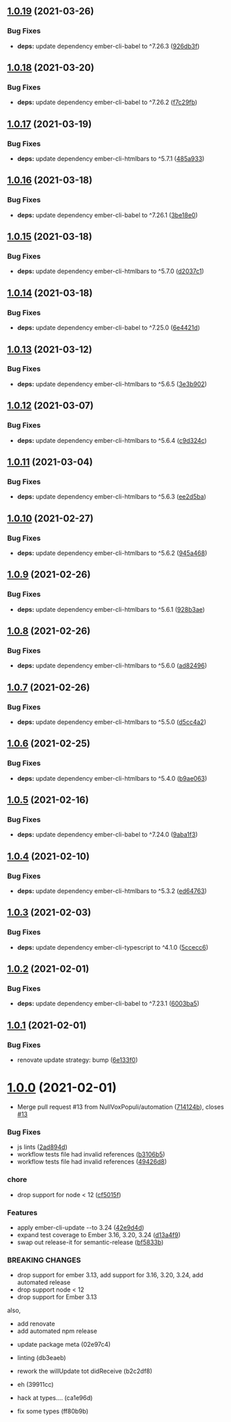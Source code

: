 ## [1.0.19](https://github.com/NullVoxPopuli/ember-lifecycle-component/compare/v1.0.18...v1.0.19) (2021-03-26)


### Bug Fixes

* **deps:** update dependency ember-cli-babel to ^7.26.3 ([926db3f](https://github.com/NullVoxPopuli/ember-lifecycle-component/commit/926db3fb5ea6679efe47aea0a9688e219b9c3bcf))

## [1.0.18](https://github.com/NullVoxPopuli/ember-lifecycle-component/compare/v1.0.17...v1.0.18) (2021-03-20)


### Bug Fixes

* **deps:** update dependency ember-cli-babel to ^7.26.2 ([f7c29fb](https://github.com/NullVoxPopuli/ember-lifecycle-component/commit/f7c29fbff02a68cdc6c685ad89ee76b326bd0076))

## [1.0.17](https://github.com/NullVoxPopuli/ember-lifecycle-component/compare/v1.0.16...v1.0.17) (2021-03-19)


### Bug Fixes

* **deps:** update dependency ember-cli-htmlbars to ^5.7.1 ([485a933](https://github.com/NullVoxPopuli/ember-lifecycle-component/commit/485a9333da0abb69d3641824a1a838f663dcf918))

## [1.0.16](https://github.com/NullVoxPopuli/ember-lifecycle-component/compare/v1.0.15...v1.0.16) (2021-03-18)


### Bug Fixes

* **deps:** update dependency ember-cli-babel to ^7.26.1 ([3be18e0](https://github.com/NullVoxPopuli/ember-lifecycle-component/commit/3be18e0905bdaa4b958b4b9f49789f467444294c))

## [1.0.15](https://github.com/NullVoxPopuli/ember-lifecycle-component/compare/v1.0.14...v1.0.15) (2021-03-18)


### Bug Fixes

* **deps:** update dependency ember-cli-htmlbars to ^5.7.0 ([d2037c1](https://github.com/NullVoxPopuli/ember-lifecycle-component/commit/d2037c16ade5966c179756e59f2bfbe923fad13e))

## [1.0.14](https://github.com/NullVoxPopuli/ember-lifecycle-component/compare/v1.0.13...v1.0.14) (2021-03-18)


### Bug Fixes

* **deps:** update dependency ember-cli-babel to ^7.25.0 ([6e4421d](https://github.com/NullVoxPopuli/ember-lifecycle-component/commit/6e4421d99d37f53cd2ef0717109bf398488a8c7f))

## [1.0.13](https://github.com/NullVoxPopuli/ember-lifecycle-component/compare/v1.0.12...v1.0.13) (2021-03-12)


### Bug Fixes

* **deps:** update dependency ember-cli-htmlbars to ^5.6.5 ([3e3b902](https://github.com/NullVoxPopuli/ember-lifecycle-component/commit/3e3b90219b3c9808f7918d8ba637c9c62f32102c))

## [1.0.12](https://github.com/NullVoxPopuli/ember-lifecycle-component/compare/v1.0.11...v1.0.12) (2021-03-07)


### Bug Fixes

* **deps:** update dependency ember-cli-htmlbars to ^5.6.4 ([c9d324c](https://github.com/NullVoxPopuli/ember-lifecycle-component/commit/c9d324c38f7a3b20ec2fcdb99b0830a6fabdf974))

## [1.0.11](https://github.com/NullVoxPopuli/ember-lifecycle-component/compare/v1.0.10...v1.0.11) (2021-03-04)


### Bug Fixes

* **deps:** update dependency ember-cli-htmlbars to ^5.6.3 ([ee2d5ba](https://github.com/NullVoxPopuli/ember-lifecycle-component/commit/ee2d5baea37f045520acefbc4917a0f6855060af))

## [1.0.10](https://github.com/NullVoxPopuli/ember-lifecycle-component/compare/v1.0.9...v1.0.10) (2021-02-27)


### Bug Fixes

* **deps:** update dependency ember-cli-htmlbars to ^5.6.2 ([945a468](https://github.com/NullVoxPopuli/ember-lifecycle-component/commit/945a4688a0fcce96bbf079e30eaf36dbe9f19c7e))

## [1.0.9](https://github.com/NullVoxPopuli/ember-lifecycle-component/compare/v1.0.8...v1.0.9) (2021-02-26)


### Bug Fixes

* **deps:** update dependency ember-cli-htmlbars to ^5.6.1 ([928b3ae](https://github.com/NullVoxPopuli/ember-lifecycle-component/commit/928b3ae0b450c10a26f5639d09b30942f1e9a698))

## [1.0.8](https://github.com/NullVoxPopuli/ember-lifecycle-component/compare/v1.0.7...v1.0.8) (2021-02-26)


### Bug Fixes

* **deps:** update dependency ember-cli-htmlbars to ^5.6.0 ([ad82496](https://github.com/NullVoxPopuli/ember-lifecycle-component/commit/ad82496590202e5d89b0dca7f5cdd45bad1ff73f))

## [1.0.7](https://github.com/NullVoxPopuli/ember-lifecycle-component/compare/v1.0.6...v1.0.7) (2021-02-26)


### Bug Fixes

* **deps:** update dependency ember-cli-htmlbars to ^5.5.0 ([d5cc4a2](https://github.com/NullVoxPopuli/ember-lifecycle-component/commit/d5cc4a226473847fd96c0709631db8bcc0acf7d7))

## [1.0.6](https://github.com/NullVoxPopuli/ember-lifecycle-component/compare/v1.0.5...v1.0.6) (2021-02-25)


### Bug Fixes

* **deps:** update dependency ember-cli-htmlbars to ^5.4.0 ([b9ae063](https://github.com/NullVoxPopuli/ember-lifecycle-component/commit/b9ae063ae490f7b768eec101d73f50d4d60ec048))

## [1.0.5](https://github.com/NullVoxPopuli/ember-lifecycle-component/compare/v1.0.4...v1.0.5) (2021-02-16)


### Bug Fixes

* **deps:** update dependency ember-cli-babel to ^7.24.0 ([9aba1f3](https://github.com/NullVoxPopuli/ember-lifecycle-component/commit/9aba1f368cc033c65880cf146f9102247d74fdef))

## [1.0.4](https://github.com/NullVoxPopuli/ember-lifecycle-component/compare/v1.0.3...v1.0.4) (2021-02-10)


### Bug Fixes

* **deps:** update dependency ember-cli-htmlbars to ^5.3.2 ([ed64763](https://github.com/NullVoxPopuli/ember-lifecycle-component/commit/ed64763f0a11c1957c9319e49ff61543a5b45f1c))

## [1.0.3](https://github.com/NullVoxPopuli/ember-lifecycle-component/compare/v1.0.2...v1.0.3) (2021-02-03)


### Bug Fixes

* **deps:** update dependency ember-cli-typescript to ^4.1.0 ([5ccecc6](https://github.com/NullVoxPopuli/ember-lifecycle-component/commit/5ccecc63b52370aafc3104adf58d7d19cb1b6d40))

## [1.0.2](https://github.com/NullVoxPopuli/ember-lifecycle-component/compare/v1.0.1...v1.0.2) (2021-02-01)


### Bug Fixes

* **deps:** update dependency ember-cli-babel to ^7.23.1 ([6003ba5](https://github.com/NullVoxPopuli/ember-lifecycle-component/commit/6003ba5fc592821549a4a7146dfdb407b8e36053))

## [1.0.1](https://github.com/NullVoxPopuli/ember-lifecycle-component/compare/v1.0.0...v1.0.1) (2021-02-01)


### Bug Fixes

* renovate update strategy: bump ([6e133f0](https://github.com/NullVoxPopuli/ember-lifecycle-component/commit/6e133f02bb7163f3529688fde5be26e0f45b1201))

# [1.0.0](https://github.com/NullVoxPopuli/ember-lifecycle-component/compare/v0.7.0...v1.0.0) (2021-02-01)


* Merge pull request #13 from NullVoxPopuli/automation ([714124b](https://github.com/NullVoxPopuli/ember-lifecycle-component/commit/714124b641a04ad3a0ee1a571f86c321387d2062)), closes [#13](https://github.com/NullVoxPopuli/ember-lifecycle-component/issues/13)


### Bug Fixes

* js lints ([2ad894d](https://github.com/NullVoxPopuli/ember-lifecycle-component/commit/2ad894d1249ced461bcb1ab763bb7412563f31e8))
* workflow tests file had invalid references ([b3106b5](https://github.com/NullVoxPopuli/ember-lifecycle-component/commit/b3106b5c714e92d65aea49e305c6f3421a125057))
* workflow tests file had invalid references ([49426d8](https://github.com/NullVoxPopuli/ember-lifecycle-component/commit/49426d81ec3c5c38d5dca5c6d63015195be93b23))


### chore

* drop support for node < 12 ([cf5015f](https://github.com/NullVoxPopuli/ember-lifecycle-component/commit/cf5015f3ede6f55835b26fbb5a5efac4c65805d6))


### Features

* apply ember-cli-update --to 3.24 ([42e9d4d](https://github.com/NullVoxPopuli/ember-lifecycle-component/commit/42e9d4de786b8ffb7362a7c2a8c286f2020832ee))
* expand test coverage to Ember 3.16, 3.20, 3.24 ([d13a4f9](https://github.com/NullVoxPopuli/ember-lifecycle-component/commit/d13a4f9ffb666688b864ebfe103828679ab6b23e))
* swap out release-it for semantic-release ([bf5833b](https://github.com/NullVoxPopuli/ember-lifecycle-component/commit/bf5833b04c5edc57f2aaad01da3e7e21dcb3e13e))


### BREAKING CHANGES

* drop support for ember 3.13, add support for 3.16, 3.20, 3.24, add automated release
* drop support node < 12
* drop support for Ember 3.13

also,
- add renovate
- add automated npm release

* update package meta (02e97c4)

* linting (db3eaeb)

* rework the willUpdate tot didReceive (b2c2df8)

* eh (39911cc)

* hack at types.... (ca1e96d)

* fix some types (ff80b9b)

